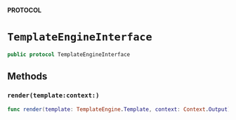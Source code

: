 **PROTOCOL**

# `TemplateEngineInterface`

```swift
public protocol TemplateEngineInterface
```

## Methods
### `render(template:context:)`

```swift
func render(template: TemplateEngine.Template, context: Context.Output) throws -> String
```
